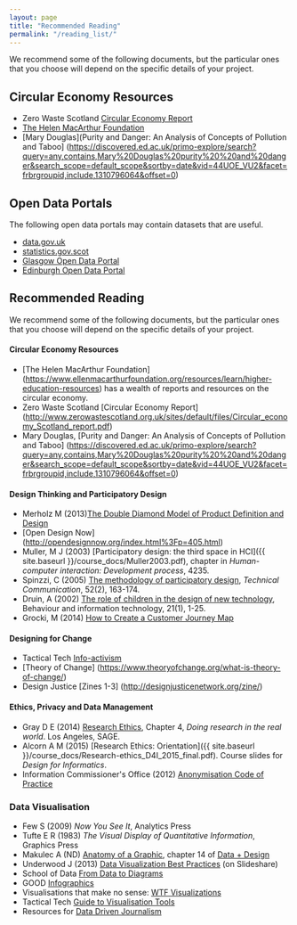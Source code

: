 ```yaml
---
layout: page
title: "Recommended Reading"
permalink: "/reading_list/"
---
```

We recommend some of the following documents, but the particular ones that you choose will depend on the specific details of your project.

## Circular Economy Resources

* Zero Waste Scotland [Circular Economy Report](http://www.zerowastescotland.org.uk/sites/default/files/Circular_economy_Scotland_report.pdf)
* [The Helen MacArthur Foundation](https://www.ellenmacarthurfoundation.org/resources/learn/higher-education-resources)
* [Mary Douglas](Purity and Danger: An Analysis of Concepts of Pollution and Taboo] (https://discovered.ed.ac.uk/primo-explore/search?query=any,contains,Mary%20Douglas%20purity%20%20and%20danger&search_scope=default_scope&sortby=date&vid=44UOE_VU2&facet=frbrgroupid,include,1310796064&offset=0)


## Open Data Portals

The following open data portals may contain datasets that are useful.

* [data.gov.uk](https://data.gov.uk/data/search)
* [statistics.gov.scot](http://statistics.gov.scot)
* [Glasgow Open Data Portal](https://data.glasgow.gov.uk/dataset)
* [Edinburgh Open Data Portal](http://data.edinburghopendata.info/dataset)

## <a name="essential">Recommended Reading</a>

We recommend some of the following documents, but the particular ones that you choose will depend on the specific details of your project.

#### Circular Economy Resources

* [The Helen MacArthur Foundation] (https://www.ellenmacarthurfoundation.org/resources/learn/higher-education-resources) has a wealth of reports and resources on the circular economy.
* Zero Waste Scotland [Circular Economy Report] (http://www.zerowastescotland.org.uk/sites/default/files/Circular_economy_Scotland_report.pdf)
* Mary Douglas, [Purity and Danger: An Analysis of Concepts of Pollution and Taboo] (https://discovered.ed.ac.uk/primo-explore/search?query=any,contains,Mary%20Douglas%20purity%20%20and%20danger&search_scope=default_scope&sortby=date&vid=44UOE_VU2&facet=frbrgroupid,include,1310796064&offset=0)

#### Design Thinking and Participatory Design

* Merholz M (2013)[The Double Diamond Model of Product Definition and Design](http://www.peterme.com/2013/09/26/the-double-diamond-model-of-product-definition-and-design/)
* [Open Design Now] (http://opendesignnow.org/index.html%3Fp=405.html)
* Muller, M J (2003) [Participatory design: the third space in HCI]({{ site.baseurl }}/course_docs/Muller2003.pdf), 
  chapter in *Human-computer interaction: Development process*, 4235.
* Spinzzi, C (2005) [The methodology of participatory design](https://repositories.lib.utexas.edu/bitstream/handle/2152/28277/SpinuzziTheMethodologyOfParticipatoryDesign.pdf), *Technical Communication*, 52(2), 163-174.
* Druin, A (2002) [The role of children in the design of new technology](http://hcil2.cs.umd.edu/trs/99-23/99-23.pdf), Behaviour and information technology, 21(1), 1-25.
* Grocki, M (2014) 	[How to Create a Customer Journey Map](http://uxmastery.com/how-to-create-a-customer-journey-map/)

#### Designing for Change

* Tactical Tech [Info-activism](https://tacticaltech.org/themes/info-activism/)
* [Theory of Change] (https://www.theoryofchange.org/what-is-theory-of-change/)
* Design Justice [Zines 1-3] (http://designjusticenetwork.org/zine/)

#### Ethics, Privacy and Data Management

* Gray D E (2014) [Research Ethics](https://www.learn.ed.ac.uk/bbcswebdav/pid-1708410-dt-content-rid-3168707_1/xid-3168707_1), Chapter 4, *Doing research in the real world*. Los Angeles, SAGE.
* Alcorn A M (2015) [Research Ethics: Orientation]({{ site.baseurl }}/course_docs/Research-ethics_D4I_2015_final.pdf). Course slides for *Design for Informatics*.
* Information Commissioner's Office (2012) [Anonymisation Code of Practice](https://ico.org.uk/media/for-organisations/documents/1061/anonymisation-code.pdf)

### Data Visualisation

* Few S (2009) *Now You See It*, Analytics Press
* Tufte E R (1983) *The Visual Display of Quantitative Information*, Graphics Press
* Makulec A (ND) [Anatomy of a Graphic](https://infoactive.co/data-design/ch14.html), chapter 14 of [Data + Design](https://infoactive.co/data-design/)
* Underwood J (2013) [Data Visualization Best Practices](http://www.slideshare.net/idigdata/data-visualization-best-practices-2013) (on Slideshare)
* School of Data [From Data to Diagrams](http://schoolofdata.org/handbook/courses/data-to-diagrams/)
* GOOD [Infographics](https://www.good.is/infographics)
* Visualisations that make no sense: [WTF Visualizations](http://viz.wtf)
* Tactical Tech [Guide to Visualisation Tools](https://visualisingadvocacy.org/resources/visualisationtools)
* Resources for [Data Driven Journalism](http://datadrivenjournalism.net/resources)

 
